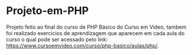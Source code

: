 # Projeto-em-PHP

Projeto feito ao final do curso de PHP Básico do Curso em Vídeo, tambem foi realizado exercicios de aprendizagem que aparecem em cada aula do curso o qual pode ser acessado pelo link: https://www.cursoemvideo.com/curso/php-basico/aulas/php/.
